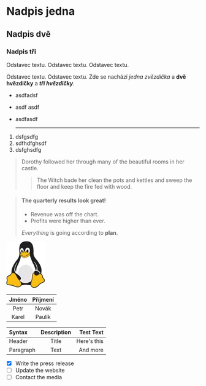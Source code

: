 # Nadpis jedna
## Nadpis dvě 
### Nadpis tři

Odstavec textu.
Odstavec textu.
Odstavec textu.

Odstavec textu.
Odstavec textu. Zde se nachází *jedna zvězdička* a **dvě hvězdičky** a ***tří hvězdičky***.

- asdfadsf
- asdf asdf
- asdfasdf

  ***

1. dsfgsdfg
2. sdfhdfghsdf
3. dsfghsdfg

> Dorothy followed her through many of the beautiful rooms in her castle.
>
>> The Witch bade her clean the pots and kettles and sweep the floor and keep the fire fed with wood.
>>

> #### The quarterly results look great!
>
> 
> - Revenue was off the chart.
> - Profits were higher than ever.
>
>  *Everything* is going according to **plan**.

![Tux, the Linux mascot](tucnak.png)

|Jméno|Příjmení|
|:---:|:----:|
|Petr|Novák|
|Karel|Paulík|

| Syntax      | Description | Test Text     |
| :---        |    :----:   |          ---: |
| Header      | Title       | Here's this   |
| Paragraph   | Text        | And more      |

- [x] Write the press release
- [ ] Update the website
- [ ] Contact the media
